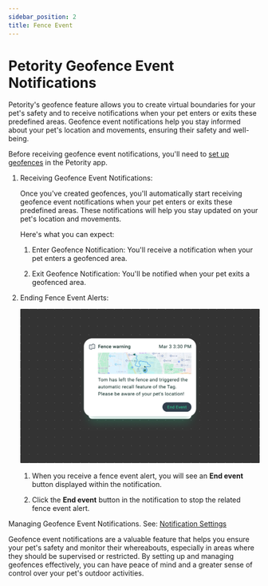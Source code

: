 ```yaml
---
sidebar_position: 2
title: Fence Event
---
```


# Petority Geofence Event Notifications
Petority's geofence feature allows you to create virtual boundaries for your pet's safety and to receive notifications when your pet enters or exits these predefined areas. Geofence event notifications help you stay informed about your pet's location and movements, ensuring their safety and well-being.

Before receiving geofence event notifications, you'll need to [set up geofences](/docs/petority/features/fence) in the Petority app.

1. Receiving Geofence Event Notifications:

	Once you've created geofences, you'll automatically start receiving geofence event notifications when your pet enters or exits these predefined areas. These notifications will help you stay updated on your pet's location and movements. 

	Here's what you can expect:

	1. Enter Geofence Notification: You'll receive a notification when your pet enters a geofenced area.

	2. Exit Geofence Notification: You'll be notified when your pet exits a geofenced area.

2. Ending Fence Event Alerts:

	![End event](/img/notification/Fence-Event.jpg)

	1. When you receive a fence event alert, you will see an **End event** button displayed within the notification. 

	2. Click the **End event** button in the notification to stop the related fence event alert.

Managing Geofence Event Notifications. See: [Notification Settings](/docs/petority/general-setting/notification)

Geofence event notifications are a valuable feature that helps you ensure your pet's safety and monitor their whereabouts, especially in areas where they should be supervised or restricted. By setting up and managing geofences effectively, you can have peace of mind and a greater sense of control over your pet's outdoor activities.
